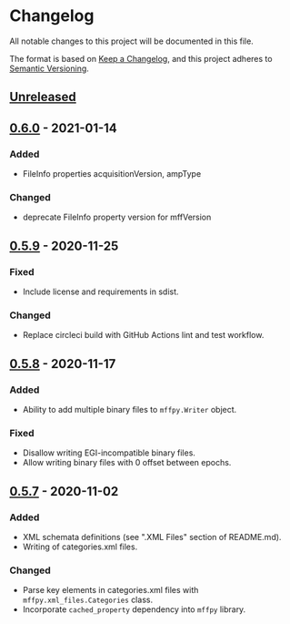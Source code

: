 # Changelog
All notable changes to this project will be documented in this file.

The format is based on [Keep a Changelog](https://keepachangelog.com/en/1.0.0/),
and this project adheres to [Semantic Versioning](https://semver.org/spec/v2.0.0.html).

## [Unreleased]
## [0.6.0] - 2021-01-14
### Added
- FileInfo properties acquisitionVersion, ampType

### Changed
- deprecate FileInfo property version for mffVersion

## [0.5.9] - 2020-11-25
### Fixed
- Include license and requirements in sdist.

### Changed
- Replace circleci build with GitHub Actions lint and test workflow.

## [0.5.8] - 2020-11-17
### Added
- Ability to add multiple binary files to `mffpy.Writer` object.

### Fixed
- Disallow writing EGI-incompatible binary files.
- Allow writing binary files with 0 offset between epochs.

## [0.5.7] - 2020-11-02
### Added
- XML schemata definitions (see ".XML Files" section of README.md).
- Writing of categories.xml files.

### Changed
- Parse key elements in categories.xml files with `mffpy.xml_files.Categories` class.
- Incorporate `cached_property` dependency into `mffpy` library.

[Unreleased]: https://github.com/bel-public/mffpy/compare/v0.6.0...HEAD
[0.6.0]: https://github.com/bel-public/mffpy/compare/v0.5.9...v0.6.0
[0.5.9]: https://github.com/bel-public/mffpy/compare/v0.5.8...v0.5.9
[0.5.8]: https://github.com/bel-public/mffpy/compare/v0.5.7...v0.5.8
[0.5.7]: https://github.com/bel-public/mffpy/releases/tag/v0.5.7
